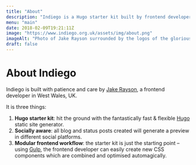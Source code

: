 ```yaml
---
title: "About"
description: "Indiego is a Hugo starter kit built by frontend developer Jake Rayson, using @GoHugoIO, @npmjs, @gulpjs and @netlify"
menu: "main"
date: 2018-02-09T19:21:11Z
image: "https://www.indiego.org.uk/assets/img/about.png"
imageAlt: "Photo of Jake Rayson surrounded by the logos of the glorious technologies that Indiego is powered by: Hugo, npm, Gulp & Netlify"
draft: false
---
```


# About Indiego

Indiego is built with patience and care by [Jake Rayson](https://github.com/growdigital/), a frontend developer in West Wales, UK. 

It is three things: 

1. **Hugo starter kit**: hit the ground with the fantastically fast & flexible [Hugo](https://gohugo.io/) static site generator.
2. **Socially aware**: all blog and status posts created will generate a preview in different social platforms.
3. **Modular frontend workflow**: the starter kit is just the starting point – using [Gulp](https://gulpjs.com/), the frontend developer can easily create new CSS components which are combined and optimised automagically.
